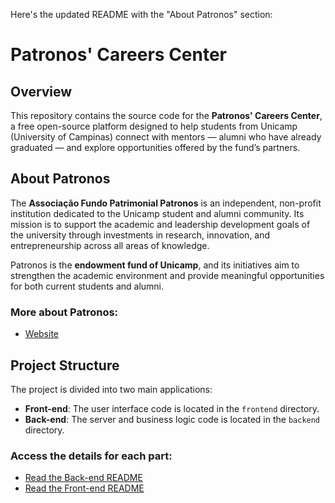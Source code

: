 Here's the updated README with the "About Patronos" section:

# Patronos' Careers Center

## Overview

This repository contains the source code for the **Patronos' Careers Center**, a free open-source platform designed to help students from Unicamp (University of Campinas) connect with mentors — alumni who have already graduated — and explore opportunities offered by the fund’s partners.

## About Patronos

The **Associação Fundo Patrimonial Patronos** is an independent, non-profit institution dedicated to the Unicamp student and alumni community. Its mission is to support the academic and leadership development goals of the university through investments in research, innovation, and entrepreneurship across all areas of knowledge.

Patronos is the **endowment fund of Unicamp**, and its initiatives aim to strengthen the academic environment and provide meaningful opportunities for both current students and alumni.

### More about Patronos:

- [Website](https://www.patronos.org/)


## Project Structure

The project is divided into two main applications:

- **Front-end**: The user interface code is located in the `frontend` directory.
- **Back-end**: The server and business logic code is located in the `backend` directory.

### Access the details for each part:

- [Read the Back-end README](backend/README.md)
- [Read the Front-end README](frontend/README.md)